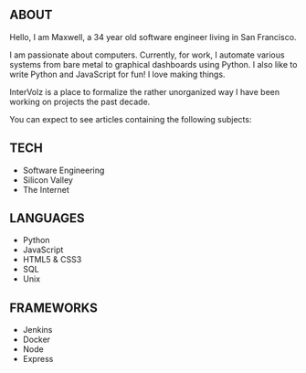 ## ABOUT

Hello, I am Maxwell, a 34 year old software engineer living in San Francisco.

I am passionate about computers. Currently, for work, I automate various systems from bare metal to graphical dashboards using Python. I also like to write Python and JavaScript for fun! I love making things.

InterVolz is a place to formalize the rather unorganized way I have been working on projects the past decade.

You can expect to see articles containing the following subjects:

## TECH

- Software Engineering
- Silicon Valley
- The Internet

## LANGUAGES

- Python
- JavaScript
- HTML5 & CSS3
- SQL
- Unix

## FRAMEWORKS

- Jenkins
- Docker
- Node
- Express
